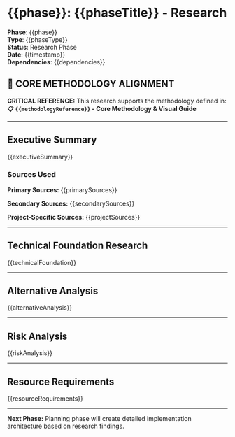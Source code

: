 # {{phase}}: {{phaseTitle}} - Research

**Phase**: {{phase}}  
**Type**: {{phaseType}}  
**Status**: Research Phase  
**Date**: {{timestamp}}  
**Dependencies**: {{dependencies}}

## 🎯 **CORE METHODOLOGY ALIGNMENT**

**CRITICAL REFERENCE:** This research supports the methodology defined in:
**📋 `{{methodologyReference}}` - Core Methodology & Visual Guide**

---

## Executive Summary

{{executiveSummary}}

### Sources Used

**Primary Sources:**
{{primarySources}}

**Secondary Sources:**
{{secondarySources}}

**Project-Specific Sources:**
{{projectSources}}

---

## Technical Foundation Research

{{technicalFoundation}}

---

## Alternative Analysis

{{alternativeAnalysis}}

---

## Risk Analysis

{{riskAnalysis}}

---

## Resource Requirements

{{resourceRequirements}}

---

**Next Phase:** Planning phase will create detailed implementation architecture based on research findings.